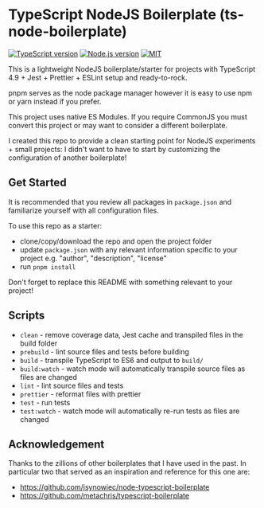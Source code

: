 # TypeScript NodeJS Boilerplate (ts-node-boilerplate)

[![TypeScript version][ts-badge]][typescript-4-9]
[![Node.js version][nodejs-badge]][nodejs]
[![MIT][license-badge]][license]

This is a lightweight NodeJS boilerplate/starter for projects with TypeScript 4.9 + Jest + Prettier + ESLint setup and ready-to-rock.

pnpm serves as the node package manager however it is easy to use npm or yarn instead if you prefer.

This project uses native ES Modules. If you require CommonJS you must convert this project or may want to consider a different boilerplate.

I created this repo to provide a clean starting point for NodeJS experiments + small projects: I didn't want to have to start by customizing the configuration of another boilerplate!

## Get Started

It is recommended that you review all packages in `package.json` and familiarize yourself with all configuration files.

To use this repo as a starter:

- clone/copy/download the repo and open the project folder
- update `package.json` with any relevant information specific to your project e.g. "author", "description", "license"
- run `pnpm install`

Don't forget to replace this README with something relevant to your project!

## Scripts

- `clean` - remove coverage data, Jest cache and transpiled files in the build folder
- `prebuild` - lint source files and tests before building
- `build` - transpile TypeScript to ES6 and output to `build/`
- `build:watch` - watch mode will automatically transpile source files as files are changed
- `lint` - lint source files and tests
- `prettier` - reformat files with prettier
- `test` - run tests
- `test:watch` - watch mode will automatically re-run tests as files are changed

## Acknowledgement

Thanks to the zillions of other boilerplates that I have used in the past. In particular two that served as an inspiration and reference for this one are:

- https://github.com/jsynowiec/node-typescript-boilerplate
- https://github.com/metachris/typescript-boilerplate

[nodejs]: https://nodejs.org/dist/latest-v18.x/docs/api/
[nodejs-badge]: https://img.shields.io/badge/Node.js->=%2018.12-blue.svg
[typescript]: https://www.typescriptlang.org/
[typescript-4-9]: https://devblogs.microsoft.com/typescript/announcing-typescript-4-9/
[ts-badge]: https://img.shields.io/badge/TypeScript-4.9-blue.svg
[license-badge]: https://img.shields.io/badge/license-MIT-blue.svg
[license]: https://github.com/firxworx/ts-node-boilerplate/blob/main/LICENSE
